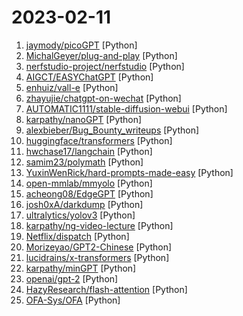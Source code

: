 # 2023-02-11

1. [jaymody/picoGPT](https://github.com/jaymody/picoGPT "An unnecessarily tiny and minimal implementation of GPT-2 in NumPy.") [Python]
2. [MichalGeyer/plug-and-play](https://github.com/MichalGeyer/plug-and-play "Official Pytorch Implementation for “Plug-and-Play Diffusion Features for Text-Driven Image-to-Image Translation”") [Python]
3. [nerfstudio-project/nerfstudio](https://github.com/nerfstudio-project/nerfstudio "A collaboration friendly studio for NeRFs") [Python]
4. [AIGCT/EASYChatGPT](https://github.com/AIGCT/EASYChatGPT "This is an application project of 'chatgpt',only applicable to desktop environment.") [Python]
5. [enhuiz/vall-e](https://github.com/enhuiz/vall-e "An unofficial PyTorch implementation of the audio LM VALL-E") [Python]
6. [zhayujie/chatgpt-on-wechat](https://github.com/zhayujie/chatgpt-on-wechat "使用ChatGPT搭建微信聊天机器人，基于OpenAI API和itchat实现。Wechat robot based on ChatGPT, which using OpenAI api and itchat library.") [Python]
7. [AUTOMATIC1111/stable-diffusion-webui](https://github.com/AUTOMATIC1111/stable-diffusion-webui "Stable Diffusion web UI") [Python]
8. [karpathy/nanoGPT](https://github.com/karpathy/nanoGPT "The simplest, fastest repository for training/finetuning medium-sized GPTs.") [Python]
9. [alexbieber/Bug_Bounty_writeups](https://github.com/alexbieber/Bug_Bounty_writeups "BUG BOUNTY WRITEUPS - OWASP TOP 10 🔴🔴🔴🔴✔") [Python]
10. [huggingface/transformers](https://github.com/huggingface/transformers "🤗 Transformers: State-of-the-art Machine Learning for Pytorch, TensorFlow, and JAX.") [Python]
11. [hwchase17/langchain](https://github.com/hwchase17/langchain "⚡ Building applications with LLMs through composability ⚡") [Python]
12. [samim23/polymath](https://github.com/samim23/polymath "Convert any music library into a music production sample-library with ML") [Python]
13. [YuxinWenRick/hard-prompts-made-easy](https://github.com/YuxinWenRick/hard-prompts-made-easy "") [Python]
14. [open-mmlab/mmyolo](https://github.com/open-mmlab/mmyolo "OpenMMLab YOLO series toolbox and benchmark. Implemented RTMDet, YOLOv5, YOLOv6, YOLOv7, YOLOv8,YOLOX, PPYOLOE, etc.") [Python]
15. [acheong08/EdgeGPT](https://github.com/acheong08/EdgeGPT "Reverse engineered API of Microsoft's Bing Chat") [Python]
16. [josh0xA/darkdump](https://github.com/josh0xA/darkdump "Search The Deep Web Straight From Your Terminal") [Python]
17. [ultralytics/yolov3](https://github.com/ultralytics/yolov3 "YOLOv3 in PyTorch > ONNX > CoreML > TFLite") [Python]
18. [karpathy/ng-video-lecture](https://github.com/karpathy/ng-video-lecture "") [Python]
19. [Netflix/dispatch](https://github.com/Netflix/dispatch "All of the ad-hoc things you're doing to manage incidents today, done for you, and much more!") [Python]
20. [Morizeyao/GPT2-Chinese](https://github.com/Morizeyao/GPT2-Chinese "Chinese version of GPT2 training code, using BERT tokenizer.") [Python]
21. [lucidrains/x-transformers](https://github.com/lucidrains/x-transformers "A simple but complete full-attention transformer with a set of promising experimental features from various papers") [Python]
22. [karpathy/minGPT](https://github.com/karpathy/minGPT "A minimal PyTorch re-implementation of the OpenAI GPT (Generative Pretrained Transformer) training") [Python]
23. [openai/gpt-2](https://github.com/openai/gpt-2 "Code for the paper Language Models are Unsupervised Multitask Learners") [Python]
24. [HazyResearch/flash-attention](https://github.com/HazyResearch/flash-attention "Fast and memory-efficient exact attention") [Python]
25. [OFA-Sys/OFA](https://github.com/OFA-Sys/OFA "Official repository of OFA (ICML 2022). Paper: OFA: Unifying Architectures, Tasks, and Modalities Through a Simple Sequence-to-Sequence Learning Framework") [Python]
